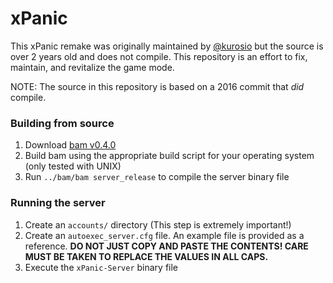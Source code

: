 # xPanic

This xPanic remake was originally maintained by [@kurosio](https://github.com/kurosio) but the source is over 2 years old and does not compile. This repository is an effort to fix, maintain, and revitalize the game mode.

NOTE: The source in this repository is based on a 2016 commit that *did* compile.

### Building from source

1. Download [bam v0.4.0](https://github.com/matricks/bam/releases/tag/v0.4.0)
2. Build bam using the appropriate build script for your operating system (only tested with UNIX)
3. Run `../bam/bam server_release` to compile the server binary file

### Running the server
1. Create an `accounts/` directory (This step is extremely important!)
2. Create an `autoexec_server.cfg` file. An example file is provided as a reference.
**DO NOT JUST COPY AND PASTE THE CONTENTS! CARE MUST BE TAKEN TO REPLACE THE VALUES IN ALL CAPS.**
3. Execute the `xPanic-Server` binary file
